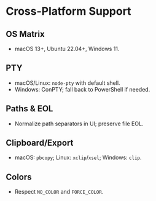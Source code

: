 # Cross-Platform Support

## OS Matrix
- macOS 13+, Ubuntu 22.04+, Windows 11.

## PTY
- macOS/Linux: `node-pty` with default shell.
- Windows: ConPTY; fall back to PowerShell if needed.

## Paths & EOL
- Normalize path separators in UI; preserve file EOL.

## Clipboard/Export
- macOS: `pbcopy`; Linux: `xclip`/`xsel`; Windows: `clip`.

## Colors
- Respect `NO_COLOR` and `FORCE_COLOR`.
